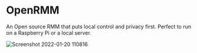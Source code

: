 OpenRMM
=================================================================================

An Open source RMM that puts local control and privacy first. Perfect to run on a Raspberry Pi or a local server.


![Screenshot 2022-01-20 110816](https://user-images.githubusercontent.com/13426335/150387490-39198c47-7e25-4f1e-a33d-bd061bb4c23e.png)
